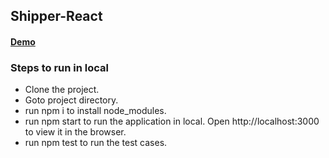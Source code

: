 ## Shipper-React

#### <a href="https://shipper-react.vercel.app/">Demo</a>

### Steps to run in local
- Clone the project.
- Goto project directory.
- run npm i to install node_modules.
- run npm start to run the application in local. Open http://localhost:3000 to view it in the browser.
- run npm test to run the test cases.
